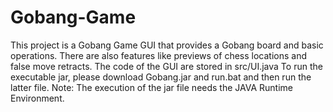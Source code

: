 # Gobang-Game
This project is a Gobang Game GUI that provides a Gobang board and basic operations. There are also features like previews of chess locations and false move retracts.
The code of the GUI are stored in src/UI.java
To run the executable jar, please download Gobang.jar and run.bat and then run the latter file.
Note: The execution of the jar file needs the JAVA Runtime Environment.
